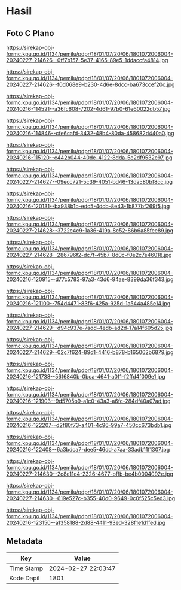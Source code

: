 # Hasil

## Foto C Plano

https://sirekap-obj-formc.kpu.go.id/1134/pemilu/pdpr/18/01/07/20/06/1801072006004-20240227-214626--0ff7b157-5e37-4165-89e5-1ddaccfa4814.jpg

https://sirekap-obj-formc.kpu.go.id/1134/pemilu/pdpr/18/01/07/20/06/1801072006004-20240227-214626--f0d068e9-b230-4d6e-8dcc-ba673ccef20c.jpg

https://sirekap-obj-formc.kpu.go.id/1134/pemilu/pdpr/18/01/07/20/06/1801072006004-20240216-114521--a36fc608-7202-4d61-97b0-61e60022db57.jpg

https://sirekap-obj-formc.kpu.go.id/1134/pemilu/pdpr/18/01/07/20/06/1801072006004-20240216-114846--cfe6cafd-3432-48b4-80da-458682d440a0.jpg

https://sirekap-obj-formc.kpu.go.id/1134/pemilu/pdpr/18/01/07/20/06/1801072006004-20240216-115120--c442b044-40de-4122-8dda-5e2df9532e97.jpg

https://sirekap-obj-formc.kpu.go.id/1134/pemilu/pdpr/18/01/07/20/06/1801072006004-20240227-214627--09ecc721-5c39-4051-bd46-13da580bf8cc.jpg

https://sirekap-obj-formc.kpu.go.id/1134/pemilu/pdpr/18/01/07/20/06/1801072006004-20240216-120131--ba938b1b-edc5-4dcb-8e43-1b877bf269f5.jpg

https://sirekap-obj-formc.kpu.go.id/1134/pemilu/pdpr/18/01/07/20/06/1801072006004-20240227-214628--3722c4c9-1a36-419a-8c52-86b6a85fee89.jpg

https://sirekap-obj-formc.kpu.go.id/1134/pemilu/pdpr/18/01/07/20/06/1801072006004-20240227-214628--286796f2-dc7f-45b7-8d0c-f0e2c7e46018.jpg

https://sirekap-obj-formc.kpu.go.id/1134/pemilu/pdpr/18/01/07/20/06/1801072006004-20240216-120915--d77c5783-97a3-43d6-94ae-8399da36f343.jpg

https://sirekap-obj-formc.kpu.go.id/1134/pemilu/pdpr/18/01/07/20/06/1801072006004-20240216-121100--754d4471-83f6-425a-925d-1a544a485e14.jpg

https://sirekap-obj-formc.kpu.go.id/1134/pemilu/pdpr/18/01/07/20/06/1801072006004-20240227-214629--d94c937e-7add-4edb-ad2d-17a14f605d25.jpg

https://sirekap-obj-formc.kpu.go.id/1134/pemilu/pdpr/18/01/07/20/06/1801072006004-20240227-214629--02c7f624-89d1-4416-b878-b165062b6879.jpg

https://sirekap-obj-formc.kpu.go.id/1134/pemilu/pdpr/18/01/07/20/06/1801072006004-20240216-121738--56f6840b-0bca-4641-a0f1-f2ffd4f009e1.jpg

https://sirekap-obj-formc.kpu.go.id/1134/pemilu/pdpr/18/01/07/20/06/1801072006004-20240216-121903--9d5705b9-a1c0-43a3-a6fc-284df40a07ad.jpg

https://sirekap-obj-formc.kpu.go.id/1134/pemilu/pdpr/18/01/07/20/06/1801072006004-20240216-122207--d2f80f73-a401-4c96-99a7-450cc673bdb1.jpg

https://sirekap-obj-formc.kpu.go.id/1134/pemilu/pdpr/18/01/07/20/06/1801072006004-20240216-122408--6a3bdca7-dee5-46dd-a7aa-33adb11f1307.jpg

https://sirekap-obj-formc.kpu.go.id/1134/pemilu/pdpr/18/01/07/20/06/1801072006004-20240227-214630--2c8e11c4-2326-4677-bffb-be4b0004092e.jpg

https://sirekap-obj-formc.kpu.go.id/1134/pemilu/pdpr/18/01/07/20/06/1801072006004-20240227-214630--619e527c-b355-40d0-9649-0c0f525c5ed3.jpg

https://sirekap-obj-formc.kpu.go.id/1134/pemilu/pdpr/18/01/07/20/06/1801072006004-20240216-123150--a1358188-2d88-4411-93ed-328f1e1d1fed.jpg


## Metadata

| Key        | Value               |
| ---------- | ------------------- |
| Time Stamp | 2024-02-27 22:03:47 |
| Kode Dapil | 1801                |




